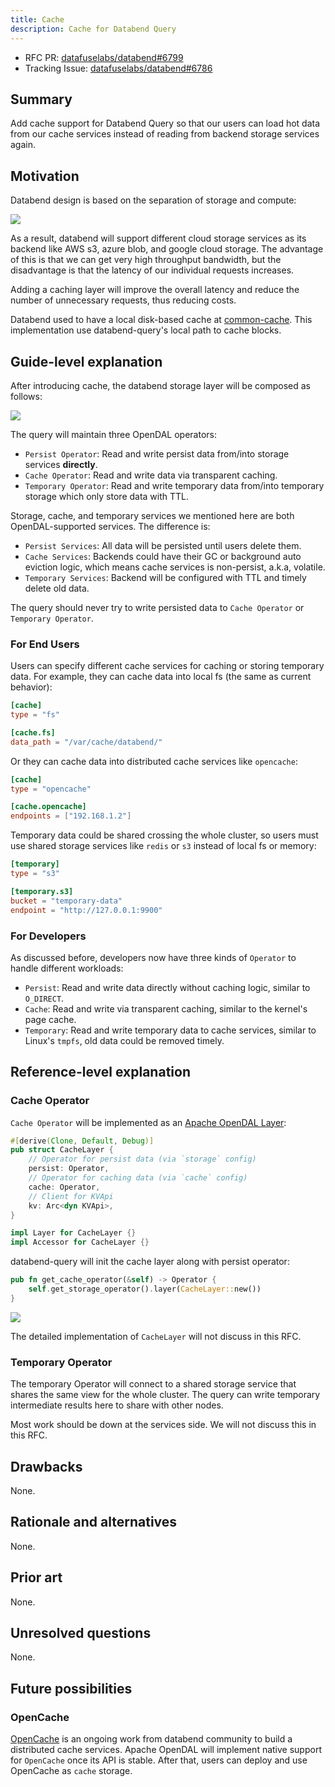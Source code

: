 ```yaml
---
title: Cache
description: Cache for Databend Query
---
```


- RFC PR: [datafuselabs/databend#6799](https://github.com/databendlabs/databend/pull/6799)
- Tracking Issue: [datafuselabs/databend#6786](https://github.com/databendlabs/databend/issues/6786)

## Summary

Add cache support for Databend Query so that our users can load hot data from our cache services instead of reading from
backend storage services again.

## Motivation

Databend design is based on the separation of storage and compute:

![](/img/rfc/20220725-cache/architecture.svg)

As a result, databend will support different cloud storage services as its backend like AWS s3, azure blob, and google cloud
storage. The advantage of this is that we can get very high throughput bandwidth, but the disadvantage is that the
latency of our individual requests increases.

Adding a caching layer will improve the overall latency and reduce the number of unnecessary requests, thus reducing
costs.

Databend used to have a local disk-based cache
at [common-cache](https://github.com/databendlabs/databend/tree/cd5124c4fbf53e8992f820c7b0a0fbc6442876e6/common/cache).
This implementation use databend-query's local path to cache blocks.

## Guide-level explanation

After introducing cache, the databend storage layer will be composed as follows:

![](/img/rfc/20220725-cache/cache.png)

The query will maintain three OpenDAL operators:

- `Persist Operator`: Read and write persist data from/into storage services **directly**.
- `Cache Operator`: Read and write data via transparent caching.
- `Temporary Operator`: Read and write temporary data from/into temporary storage which only store data with TTL.

Storage, cache, and temporary services we mentioned here are both OpenDAL-supported services. The difference is:

- `Persist Services`: All data will be persisted until users delete them.
- `Cache Services`: Backends could have their GC or background auto eviction logic, which means cache services is non-persist, a.k.a, volatile.
- `Temporary Services`: Backend will be configured with TTL and timely delete old data.

The query should never try to write persisted data to `Cache Operator` or `Temporary Operator`.

### For End Users

Users can specify different cache services for caching or storing temporary data. For example, they can cache data into
local fs (the same as current behavior):

```toml
[cache]
type = "fs"

[cache.fs]
data_path = "/var/cache/databend/"
```

Or they can cache data into distributed cache services like `opencache`:

```toml
[cache]
type = "opencache"

[cache.opencache]
endpoints = ["192.168.1.2"]
```

Temporary data could be shared crossing the whole cluster, so users must use shared storage services like `redis` or `s3` instead of local fs or memory:

```toml
[temporary]
type = "s3"

[temporary.s3]
bucket = "temporary-data"
endpoint = "http://127.0.0.1:9900"
```

### For Developers

As discussed before, developers now have three kinds of `Operator` to handle different workloads:

- `Persist`: Read and write data directly without caching logic, similar to `O_DIRECT`.
- `Cache`: Read and write via transparent caching, similar to the kernel's page cache.
- `Temporary`: Read and write temporary data to cache services, similar to Linux's `tmpfs`, old data could be removed timely.

## Reference-level explanation

### Cache Operator

`Cache Operator` will be implemented as an [Apache OpenDAL Layer](https://docs.rs/opendal/0.11.2/opendal/trait.Layer.html):

```rust
#[derive(Clone, Default, Debug)]
pub struct CacheLayer {
    // Operator for persist data (via `storage` config)
    persist: Operator,
    // Operator for caching data (via `cache` config)
    cache: Operator,
    // Client for KVApi
    kv: Arc<dyn KVApi>,
}

impl Layer for CacheLayer {}
impl Accessor for CacheLayer {}
```

databend-query will init the cache layer along with persist operator:

```rust
pub fn get_cache_operator(&self) -> Operator {
    self.get_storage_operator().layer(CacheLayer::new())
}
```

![](/img/rfc/20220725-cache/cache-operator.png)

The detailed implementation of `CacheLayer` will not discuss in this RFC.

### Temporary Operator

The temporary Operator will connect to a shared storage service that shares the same view for the whole cluster. The query can write temporary intermediate results here to share with other nodes.

Most work should be down at the services side. We will not discuss this in this RFC.

## Drawbacks

None.

## Rationale and alternatives

None.

## Prior art

None.

## Unresolved questions

None.

## Future possibilities

### OpenCache

[OpenCache](https://github.com/databendlabs/opencache) is an ongoing work from databend community to build a distributed cache services. Apache OpenDAL will implement native support for `OpenCache` once its API is stable. After that, users can deploy and use OpenCache as `cache` storage.
